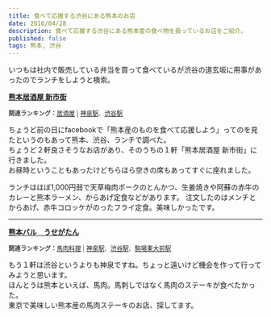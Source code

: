 ```yaml
---
title: 食べて応援する渋谷にある熊本のお店
date: 2016/04/28
description: 食べて応援する渋谷にある熊本産の食べ物を扱っているお店をご紹介。
published: false
tags: 熊本, 渋谷
---
```


いつもは社内で販売している弁当を買って食べているが渋谷の道玄坂に用事があったのでランチをしようと検索。  

<div>
<p><strong><a href="http://tabelog.com/tokyo/A1303/A130301/13136477/" target="_blank">熊本居酒屋 新市街</a></strong></p>
<script src="http://tabelog.com/badge/google_badge?escape=false&rcd=13136477" type="text/javascript" charset="utf-8"></script>
</div>
<p style="color:#444444; font-size:12px;">
<strong>関連ランキング：</strong><a href="http://tabelog.com/rstLst/izakaya/">居酒屋</a> | <a href="http://tabelog.com/tokyo/A1303/A130301/R5207/rstLst/">神泉駅</a>、<a href="http://tabelog.com/tokyo/A1303/A130301/R4698/rstLst/">渋谷駅</a>
</p>

ちょうど前の日にfacebookで「熊本産のものを食べて応援しよう」ってのを見たというのもあって熊本、渋谷、ランチで調べた。  
ちょうど２軒良さそうなお店があり、そのうちの１軒「熊本居酒屋 新市街」に行きました。  
お昼時ということもあったけどちらほら空きの席もあってすぐに座れました。  

ランチはほぼ1,000円弱で天草梅肉ポークのとんかつ、生姜焼きや阿蘇の赤牛のカレーと熊本ラーメン、からあげ定食などがあります。
注文したのはメンチとからあげ、赤牛コロッケがのったフライ定食。美味しかったです。

---

<div>
<p><strong><a href="http://tabelog.com/tokyo/A1303/A130301/13116295/" target="_blank">熊本バル　うせがたん</a></strong></p>
<script src="http://tabelog.com/badge/google_badge?escape=false&rcd=13116295" type="text/javascript" charset="utf-8"></script>
</div>
<p style="color:#444444; font-size:12px;">
<strong>関連ランキング：</strong><a href="http://tabelog.com/rstLst/RC999909/">馬肉料理</a> | <a href="http://tabelog.com/tokyo/A1303/A130301/R5207/rstLst/">神泉駅</a>、<a href="http://tabelog.com/tokyo/A1303/A130301/R4698/rstLst/">渋谷駅</a>、<a href="http://tabelog.com/tokyo/A1318/A131801/R4118/rstLst/">駒場東大前駅</a></p>

もう１軒は渋谷というよりも神泉ですね。ちょっと遠いけど機会を作って行ってみようと思います。  
ほんとうは熊本といえば、馬肉。馬刺しではなく馬肉のステーキが食べたかった。  
東京で美味しい熊本産の馬肉ステーキのお店、探してます。
